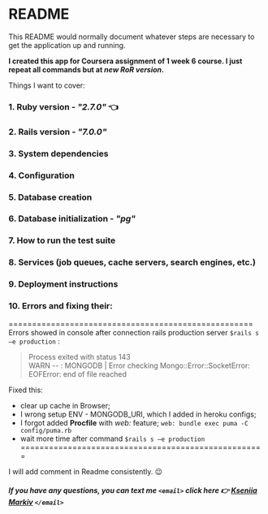 # README

This README would normally document whatever steps are necessary to get the
application up and running.

**I created this app for Coursera assignment of 1 week 6 course. I just repeat all commands but at <em>new RoR version</em>.**

Things I want to cover:

### 1. Ruby version - ***"2.7.0"*** :point_left:	
### 2. Rails version - ***"7.0.0"***

### 3. System dependencies

### 4. Configuration

### 5. Database creation 

### 6. Database initialization - ***"pg"***

### 7. How to run the test suite

### 8. Services (job queues, cache servers, search engines, etc.)

### 9. Deployment instructions

### 10. Errors and fixing their:
  ==================================================== <br>
Errors showed in console after connection rails production server `$rails s –e production` :
>Process exited with status 143 <br>
>WARN -- : MONGODB | Error checking Mongo::Error::SocketError: EOFError: end of file reached

Fixed this:
-	clear up cache in Browser;
-	I wrong setup ENV - MONGODB_URI, which I added in heroku configs;
-	I forgot added **Procfile** with *web:* feature; `web: bundle exec puma -C config/puma.rb`
-	wait more time after command `$rails s –e production`
  ==================================================== 

I will add comment in Readme consistently. :wink:

##### If you have any questions, you can text me `<email>` *click here* :point_right: *[Kseniia Markiv](mailto:ksenya.markiv@gmail.com)* `</email>`
